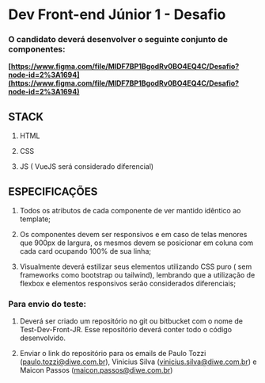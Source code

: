 
# Dev Front-end Júnior 1 - Desafio

### O candidato deverá desenvolver o seguinte conjunto de componentes:
  **[https://www.figma.com/file/MlDF7BP1BgodRv0BO4EQ4C/Desafio?node-id=2%3A1694](https://www.figma.com/file/MlDF7BP1BgodRv0BO4EQ4C/Desafio?node-id=2%3A1694)**
  
  

## STACK

1. HTML 

3. CSS

4. JS ( VueJS será considerado diferencial)
  

## ESPECIFICAÇÕES  

1. Todos os atributos de cada componente de ver mantido idêntico ao template;

2. Os componentes devem ser responsivos e em caso de telas menores que 900px de largura, os mesmos devem se posicionar em coluna com cada card ocupando 100% de sua linha;

3. Visualmente deverá estilizar seus elementos utilizando CSS puro ( sem frameworks como bootstrap ou tailwind), lembrando que a utilização de flexbox e elementos responsivos serão considerados diferenciais;
 
  

### Para envio do teste:

  

1. Deverá ser criado um repositório no git ou bitbucket com o nome de Test-Dev-Front-JR. Esse repositório deverá conter todo o código desenvolvido.

2. Enviar o link do repositório para os emails de Paulo Tozzi (paulo.tozzi@diwe.com.br), Vinicius Silva (vinicius.silva@diwe.com.br) e Maicon Passos (maicon.passos@diwe.com.br)

